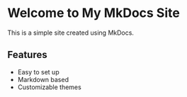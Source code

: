 # Welcome to My MkDocs Site

This is a simple site created using MkDocs.

## Features

- Easy to set up
- Markdown based
- Customizable themes
